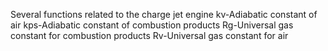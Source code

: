 Several functions related to the charge jet engine
kv-Adiabatic constant of air
kps-Adiabatic constant of combustion products
Rg-Universal gas constant for combustion products
Rv-Universal gas constant for air